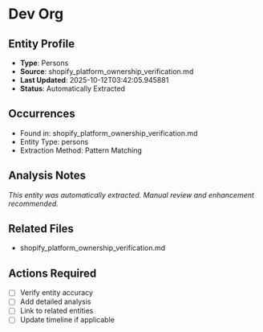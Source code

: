 # Dev Org

## Entity Profile
- **Type**: Persons
- **Source**: shopify_platform_ownership_verification.md
- **Last Updated**: 2025-10-12T03:42:05.945881
- **Status**: Automatically Extracted

## Occurrences
- Found in: shopify_platform_ownership_verification.md
- Entity Type: persons
- Extraction Method: Pattern Matching

## Analysis Notes
*This entity was automatically extracted. Manual review and enhancement recommended.*

## Related Files
- shopify_platform_ownership_verification.md

## Actions Required
- [ ] Verify entity accuracy
- [ ] Add detailed analysis
- [ ] Link to related entities
- [ ] Update timeline if applicable
